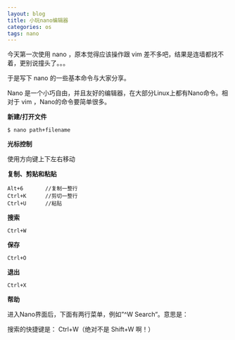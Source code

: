 ```yaml
---
layout: blog
title: 小玩nano编辑器
categories: os
tags: nano
---
```

今天第一次使用 nano ，原本觉得应该操作跟 vim 差不多吧，结果是连墙都找不着，更别说撞头了。。。

于是写下 nano 的一些基本命令与大家分享。

Nano 是一个小巧自由，并且友好的编辑器，在大部分Linux上都有Nano命令。相对于 vim ，Nano的命令要简单很多。

**新建/打开文件**

	$ nano path+filename

**光标控制**

使用方向键上下左右移动

**复制、剪贴和粘贴**

	Alt+6		//复制一整行
	Ctrl+K 		//剪切一整行
	Ctrl+U 		//粘贴

**搜索**

	Ctrl+W

**保存**

	Ctrl+O

**退出**

	Ctrl+X 

**帮助**

进入Nano界面后，下面有两行菜单，例如”^W Search“。意思是：

搜索的快捷键是： Ctrl+W（绝对不是 Shift+W 啊！）
